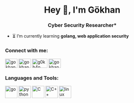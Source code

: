 <h1 align="center">Hey 👋, I'm Gökhan</h1>
<h3 align="center">Cyber Security Researcher*</h3>

  * :hourglass_flowing_sand: I’m currently learning **golang, web application security**
<h3 align="left">Connect with me:</h3>
<a href="https://twitter.com/gokhangokcenn" target="blank"><img align="center" src="https://raw.githubusercontent.com/rahuldkjain/github-profile-readme-generator/master/src/images/icons/Social/twitter.svg" alt="gokhangokcenn" height="30" width="40" /></a>
<a href="https://linkedin.com/in/gokhangokcen" target="blank"><img align="center" src="https://raw.githubusercontent.com/rahuldkjain/github-profile-readme-generator/master/src/images/icons/Social/linked-in-alt.svg" alt="gokhangokcen" height="30" width="40" /></a>
<a href="https://tryhackme.com/p/g0kh4n" target="blank"><img align="center" src="https://onurgule.com.tr/wp-content/uploads/2021/07/THMlogo.png" alt="g0kh4n" height="30" width="50" /></a>
<a href="https://medium.com/@gokhangokcen" target="blank"><img align="center" src="https://github.com/rahuldkjain/github-profile-readme-generator/blob/master/src/images/icons/Social/medium.svg" alt="gokhangokcen" height="30" width="40" /></a>
</p>

<h3 align="left">Languages and Tools:</h3>
<p align = "left" > <a href = "https://go.dev/" target =
  "_blank" > <img src =
  "https://github.com/rahuldkjain/github-profile-readme-generator/blob/master/src/images/icons/ProgrammingLanguages/go.svg"
  alt = "go" width = "40" height = "40" / ></a > <a href =
  "https://www.python.org/" target = "_blank" > <img src =
  "https://github.com/rahuldkjain/github-profile-readme-generator/blob/master/src/images/icons/ProgrammingLanguages/python.svg"
  alt = "python" width = "40" height = "40" / ></a > <a href =
  "https://www.w3schools.in/c-tutorial/" target = "_blank" > <img src =
  "https://github.com/rahuldkjain/github-profile-readme-generator/blob/master/src/images/icons/ProgrammingLanguages/c.svg"
  alt = "C" width = "40" height = "40" / ></a > <a href =
  "https://www.cplusplus.com/" target = "_blank" > <img src =
  "https://github.com/rahuldkjain/github-profile-readme-generator/blob/master/src/images/icons/ProgrammingLanguages/cpp.svg" 
  alt = "C++" width = "40" height = "40" / ></a > <a href =
  "https://www.linux.org/" target = "_blank" > <img src =
  "https://github.com/rahuldkjain/github-profile-readme-generator/blob/master/src/images/icons/Other/linux.svg" alt =
  "linux" width = "40" height = "40" / > 
  
  
  </p >
  
